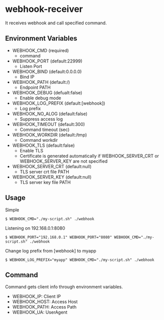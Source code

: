 # webhook-receiver

It receives webhook and call specified command.

## Environment Variables

* WEBHOOK_CMD (required)
   * command
* WEBHOOK_PORT (default:22999)
   * Listen Port
* WEBHOOK_BIND (default:0.0.0.0)
   * Bind IP
* WEBHOOK_PATH (default:/)
   * Endpoint PATH
* WEBHOOK_DEBUG (defualt:false)
   * Enable debug mode
* WEBHOOK_LOG_PREFIX (default:[webhook])
   * Log prefix
* WEBHOOK_NO_ALOG (default:false)
   * Suppress access log
* WEBHOOK_TIMEOUT (default:300)
   * Command timeout (sec)
* WEBHOOK_WORKDIR (default:/tmp)
   * Command workdir
* WEBHOOK_TLS (default:false)
   * Enable TLS
   * Certificate is generated automatically if WEBHOOK_SERVER_CRT or WEBHOOK_SERVER_KEY are not specified
* WEBHOOK_SERVER_CRT (default:null)
   * TLS server crt file PATH
* WEBHOOK_SERVER_KEY (default:null)
   * TLS server key file PATH

## Usage

Simple 

```
$ WEBHOOK_CMD="./my-script.sh" ./webhook 
```

Listening on 192.168.0.1:8080

```
$ WEBHOOK_PORT="192.168.0.1" WEBHOOK_PORT="8080" WEBHOOK_CMD="./my-script.sh" ./webhook 
```

Change log prefix from [webhook] to myapp

```
$ WEBHOOK_LOG_PREFIX="myapp" WEBHOOK_CMD="./my-script.sh" ./webhook 
```

## Command

Command gets client info through environment variables.

* WEBHOOK_IP: Client IP
* WEBHOOK_HOST: Access Host
* WEBHOOK_PATH: Access Path
* WEBHOOK_UA: UserAgent
